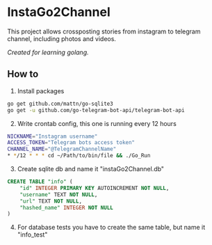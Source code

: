 # InstaGo2Channel

This project allows crossposting stories from instagram to telegram channel, including photos and videos.

*Created for learning golang.*

## How to

1. Install packages
```sh
go get github.com/mattn/go-sqlite3
go get -u github.com/go-telegram-bot-api/telegram-bot-api
```

2. Write crontab config, this one is running every 12 hours 
```sh
NICKNAME="Instagram username"
ACCESS_TOKEN="Telegram bots access token"
CHANNEL_NAME="@TelegramChannelName"
* */12 * * * cd ~/Path/to/bin/file && ./Go_Run
```
3. Create sqlite db and name it "instaGo2Channel.db"
```sql
CREATE TABLE "info" (
    "id" INTEGER PRIMARY KEY AUTOINCREMENT NOT NULL,
    "username" TEXT NOT NULL,
    "url" TEXT NOT NULL,
    "hashed_name" INTEGER NOT NULL
)
```
4. For database tests you have to create the same table, but name it "info_test"
